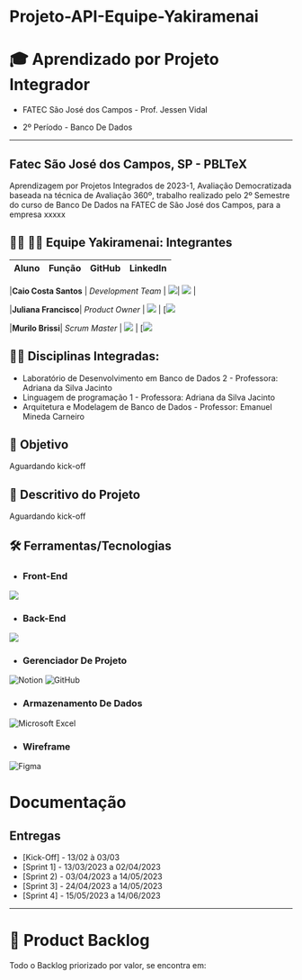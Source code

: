 # Projeto-API-Equipe-Yakiramenai
 
# 🎓 Aprendizado por Projeto Integrador
* FATEC São José dos Campos - Prof. Jessen Vidal

* 2º Período - Banco De Dados

-----------------------------------------------------------------------------------------------------------------------------------------------------------


## Fatec São José dos Campos, SP - PBLTeX  
Aprendizagem por Projetos Integrados de 2023-1, Avaliação Democratizada baseada na técnica de Avaliação 360º, trabalho realizado pelo 2º Semestre 
do curso de Banco De Dados na FATEC de São José dos Campos, para a empresa xxxxx 

## 👨‍💻 👩‍💻 Equipe Yakiramenai: Integrantes

| Aluno            | Função           | GitHub                                                         | LinkedIn                                              |
| ---------------- | ---------------- | -------------------------------------------------------------- | ----------------------------------------------------- |

|__Caio Costa Santos__  |  *Development Team* | [![](https://bit.ly/3f9Xo0P)](https://github.com/Caio-eng-gif)| [![](https://bit.ly/2P1ZogM)](https://www.linkedin.com/in/caio-costa-santos-7a7277195) |

|__Juliana Francisco__| *Product Owner* | [![](https://bit.ly/3f9Xo0P)](https://github.com/juliana-osss)      | [![](https://bit.ly/2P1ZogM)

|__Murilo Brissi__| *Scrum Master* | [![](https://bit.ly/3f9Xo0P)](https://github.com/Murilobss)      | [![](https://bit.ly/2P1ZogM)









## 👨‍🏫 Disciplinas Integradas:

- Laboratório de Desenvolvimento em Banco de Dados 2 - Professora: Adriana da Silva Jacinto
- Linguagem de programação 1 - Professora: Adriana da Silva Jacinto
- Arquitetura e Modelagem de Banco de Dados - Professor: Emanuel Mineda Carneiro

## 🎯 Objetivo
Aguardando kick-off

## 💬 Descritivo do Projeto

Aguardando kick-off
## 🛠️ Ferramentas/Tecnologias

* ### __Front-End__

![](https://img.shields.io/badge/Python-FFD43B?style=for-the-badge&logo=python&logoColor=darkgreen)

* ### __Back-End__

![](https://img.shields.io/badge/Python-FFD43B?style=for-the-badge&logo=python&logoColor=darkgreen)

* ### __Gerenciador De Projeto__

![Notion](https://img.shields.io/badge/Notion-%23000000.svg?style=for-the-badge&logo=notion&logoColor=white)
![GitHub](https://img.shields.io/badge/github-%23121011.svg?style=for-the-badge&logo=github&logoColor=white)


* ### __Armazenamento De Dados__

![Microsoft Excel](https://img.shields.io/badge/Microsoft_Excel-217346?style=for-the-badge&logo=microsoft-excel&logoColor=white)

* ### __Wireframe__

![Figma](https://img.shields.io/badge/figma-%23F24E1E.svg?style=for-the-badge&logo=figma&logoColor=white)







# Documentação

## Entregas
- [Kick-Off] - 13/02 à 03/03
- [Sprint 1] - 13/03/2023 a 02/04/2023
- [Sprint 2) - 03/04/2023 a 14/05/2023
- [Sprint 3] - 24/04/2023 a 14/05/2023
- [Sprint 4] - 15/05/2023 a 14/06/2023

-------------------------------------------------------------------------------------------------------------------------------------------------------------------



# 📝 Product Backlog

Todo o Backlog priorizado por valor, se encontra em:
